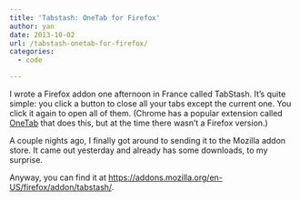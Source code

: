 ```yaml
---
title: 'Tabstash: OneTab for Firefox'
author: yan
date: 2013-10-02
url: /tabstash-onetab-for-firefox/
categories:
  - code

---
```

I wrote a Firefox addon one afternoon in France called TabStash. It&#8217;s quite simple: you click a button to close all your tabs except the current one. You click it again to open all of them. (Chrome has a popular extension called [OneTab][1] that does this, but at the time there wasn&#8217;t a Firefox version.)

A couple nights ago, I finally got around to sending it to the Mozilla addon store. It came out yesterday and already has some downloads, to my surprise.

Anyway, you can find it at <https://addons.mozilla.org/en-US/firefox/addon/tabstash/>.

 [1]: http://one-tab.com
